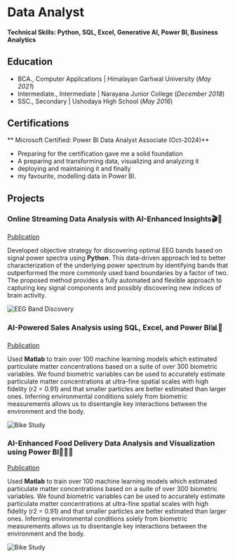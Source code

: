 # Data Analyst

#### Technical Skills: Python, SQL, Excel, Generative AI, Power BI, Business Analytics

## Education
- BCA., Computer Applications | Himalayan Garhwal University (_May 2021_)								       		
- Intermediate., Intermediate	| Narayana Junior College (_December 2018_)	 			        		
- SSC., Secondary | Ushodaya High School (_May 2016_)

## Certifications
** Microsoft Certified: Power BI Data Analyst Associate (Oct-2024)**
- Preparing for the certification gave me a solid foundation
- A preparing and transforming data, visualizing and analyzing it
- deploying and maintaining it and finally
- my favourite, modelling data in Power BI.

## Projects
### Online Streaming Data Analysis with AI-Enhanced Insights🎬🎥
[Publication](https://www.mdpi.com/1424-8220/22/8/3048)

Developed objective strategy for discovering optimal EEG bands based on signal power spectra using **Python**. This data-driven approach led to better characterization of the underlying power spectrum by identifying bands that outperformed the more commonly used band boundaries by a factor of two. The proposed method provides a fully automated and flexible approach to capturing key signal components and possibly discovering new indices of brain activity.

![EEG Band Discovery](/assets/img/eeg_band_discovery.jpeg)

### AI-Powered Sales Analysis using SQL, Excel, and Power BI📊📶
[Publication](https://www.mdpi.com/1424-8220/22/11/4240)

Used **Matlab** to train over 100 machine learning models which estimated particulate matter concentrations based on a suite of over 300 biometric variables. We found biometric variables can be used to accurately estimate particulate matter concentrations at ultra-fine spatial scales with high fidelity (r2 = 0.91) and that smaller particles are better estimated than larger ones. Inferring environmental conditions solely from biometric measurements allows us to disentangle key interactions between the environment and the body.

![Bike Study](/assets/img/bike_study.jpeg)

### AI-Enhanced Food Delivery Data Analysis and Visualization using Power BI🌮🍕🥪
[Publication](https://www.mdpi.com/1424-8220/22/11/4240)

Used **Matlab** to train over 100 machine learning models which estimated particulate matter concentrations based on a suite of over 300 biometric variables. We found biometric variables can be used to accurately estimate particulate matter concentrations at ultra-fine spatial scales with high fidelity (r2 = 0.91) and that smaller particles are better estimated than larger ones. Inferring environmental conditions solely from biometric measurements allows us to disentangle key interactions between the environment and the body.

![Bike Study](/assets/img/bike_study.jpeg)



